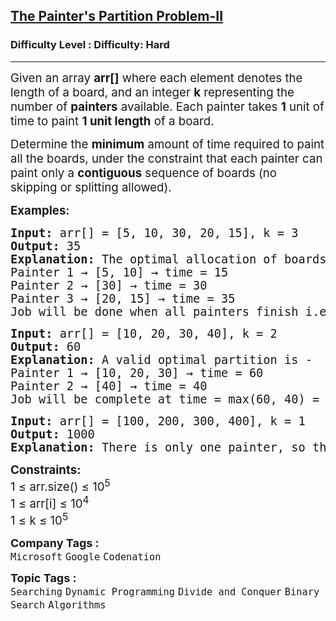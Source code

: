 <h2><a href="https://www.geeksforgeeks.org/problems/the-painters-partition-problem1535/1?utm_source=chatgpt.com">The Painter's Partition Problem-II</a></h2><h3>Difficulty Level : Difficulty: Hard</h3><hr><div class="problems_problem_content__Xm_eO"><p><span style="font-size: 18.6667px;">Given an array <strong>arr[]</strong> where each element denotes the length of a board, and an integer <strong>k</strong> representing the number of <strong>painters</strong> available. Each painter takes <strong>1</strong> unit of time to paint <strong>1 unit length</strong> of a board.</span></p>
<p><span style="font-size: 18.6667px;">Determine the <strong>minimum</strong> amount of time required to paint all the boards, under the constraint that each painter can paint only a <strong>contiguous</strong> sequence of boards (no skipping or splitting allowed).</span></p>
<p><span style="font-size: 14pt;"><strong>Examples:</strong></span></p>
<pre><span style="font-size: 14pt;"><strong style="font-size: 14pt;">Input: </strong><span style="font-size: 14pt;">arr[] = [5, 10, 30, 20, 15], k = 3
</span><strong style="font-size: 14pt;">Output:</strong><span style="font-size: 14pt;"> 35
</span><strong style="font-size: 14pt;">Explanation: </strong><span style="font-size: 14pt;">The optimal allocation of boards among 3 painters is - <br></span><span style="font-size: 18.6667px;">Painter 1 → [5, 10] → time = 15<br>Painter 2 → [30] → time = 30<br>Painter 3 → [20, 15] → time = 35<br>Job will be done when all painters finish i.e. at time = max(15, 30, 35) = 35</span></span></pre>
<pre><span style="font-size: 14pt;"><strong style="font-size: 14pt;">Input: </strong><span style="font-size: 14pt;">arr[] = [10, 20, 30, 40], k = 2
</span><strong style="font-size: 14pt;">Output: </strong><span style="font-size: 14pt;">60
</span><strong style="font-size: 14pt;">Explanation: </strong><span style="font-size: 14pt;">A valid optimal partition is - <br></span><span style="font-size: 18.6667px;">Painter 1 → [10, 20, 30] → time = 60<br>Painter 2 → [40] → time = 40<br>Job will be complete at time = max(60, 40) = 60</span></span></pre>
<pre><span style="font-size: 14pt;"><strong>Input: </strong>arr[] = [100, 200, 300, 400], k = 1
<strong>Output: </strong>1000
<strong>Explanation: </strong>There is only one painter, so the painter must paint all boards sequentially. The total time taken will be the sum of all board lengths, i.e., 100 + 200 + 300 + 400 = 1000.</span></pre>
<p><span style="font-size: 14pt;"><strong>Constraints:</strong><br>1 ≤ arr.size() ≤ 10<sup>5<br></sup><span style="font-family: -apple-system, BlinkMacSystemFont, 'Segoe UI', Roboto, Oxygen, Ubuntu, Cantarell, 'Open Sans', 'Helvetica Neue', sans-serif;">1 ≤ arr[i] ≤ 10<sup>4</sup></span><sup style="font-family: -apple-system, BlinkMacSystemFont, 'Segoe UI', Roboto, Oxygen, Ubuntu, Cantarell, 'Open Sans', 'Helvetica Neue', sans-serif;"><br></sup><span style="font-family: -apple-system, BlinkMacSystemFont, 'Segoe UI', Roboto, Oxygen, Ubuntu, Cantarell, 'Open Sans', 'Helvetica Neue', sans-serif;">1 ≤ k ≤ 10</span><sup style="font-family: -apple-system, BlinkMacSystemFont, 'Segoe UI', Roboto, Oxygen, Ubuntu, Cantarell, 'Open Sans', 'Helvetica Neue', sans-serif;">5</sup></span></p></div><p><span style=font-size:18px><strong>Company Tags : </strong><br><code>Microsoft</code>&nbsp;<code>Google</code>&nbsp;<code>Codenation</code>&nbsp;<br><p><span style=font-size:18px><strong>Topic Tags : </strong><br><code>Searching</code>&nbsp;<code>Dynamic Programming</code>&nbsp;<code>Divide and Conquer</code>&nbsp;<code>Binary Search</code>&nbsp;<code>Algorithms</code>&nbsp;